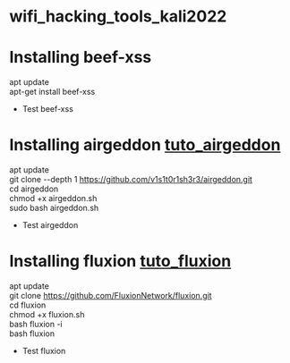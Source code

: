 # wifi_hacking_tools_kali2022
# Installing beef-xss
apt update  
apt-get install beef-xss 
* Test beef-xss
  
# Installing airgeddon [tuto_airgeddon](https://github.com/v1s1t0r1sh3r3/airgeddon/wiki/Installation-&-Usage)
apt update  
git clone --depth 1 https://github.com/v1s1t0r1sh3r3/airgeddon.git  
cd airgeddon  
chmod +x airgeddon.sh  
sudo bash airgeddon.sh  
* Test airgeddon
  

# Installing fluxion [tuto_fluxion](https://kalilinuxtips.medium.com/install-fluxion-on-kali-wifi-hacking-tool-aeb6b9ee7944)
apt update  
git clone https://github.com/FluxionNetwork/fluxion.git  
cd fluxion  
chmod +x fluxion.sh  
bash fluxion -i  
bash fluxion  
* Test fluxion
  
